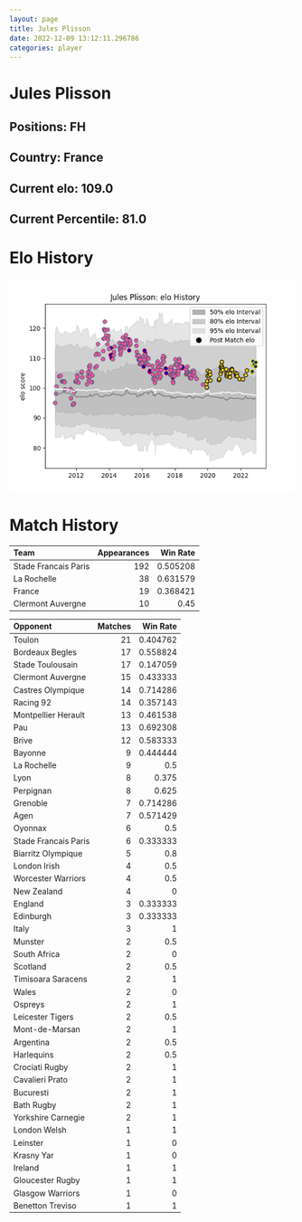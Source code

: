 ```yaml
---  
layout: page  
title: Jules Plisson  
date: 2022-12-09 13:12:11.296786  
categories: player  
---
```

# Jules Plisson

## Positions: FH

## Country: France

## Current elo: 109.0

## Current Percentile: 81.0

# Elo History


![elo history](history_JulesPlisson.png)
# Match History


| Team                 |   Appearances |   Win Rate |
|:---------------------|--------------:|-----------:|
| Stade Francais Paris |           192 |   0.505208 |
| La Rochelle          |            38 |   0.631579 |
| France               |            19 |   0.368421 |
| Clermont Auvergne    |            10 |   0.45     |

| Opponent             |   Matches |   Win Rate |
|:---------------------|----------:|-----------:|
| Toulon               |        21 |   0.404762 |
| Bordeaux Begles      |        17 |   0.558824 |
| Stade Toulousain     |        17 |   0.147059 |
| Clermont Auvergne    |        15 |   0.433333 |
| Castres Olympique    |        14 |   0.714286 |
| Racing 92            |        14 |   0.357143 |
| Montpellier Herault  |        13 |   0.461538 |
| Pau                  |        13 |   0.692308 |
| Brive                |        12 |   0.583333 |
| Bayonne              |         9 |   0.444444 |
| La Rochelle          |         9 |   0.5      |
| Lyon                 |         8 |   0.375    |
| Perpignan            |         8 |   0.625    |
| Grenoble             |         7 |   0.714286 |
| Agen                 |         7 |   0.571429 |
| Oyonnax              |         6 |   0.5      |
| Stade Francais Paris |         6 |   0.333333 |
| Biarritz Olympique   |         5 |   0.8      |
| London Irish         |         4 |   0.5      |
| Worcester Warriors   |         4 |   0.5      |
| New Zealand          |         4 |   0        |
| England              |         3 |   0.333333 |
| Edinburgh            |         3 |   0.333333 |
| Italy                |         3 |   1        |
| Munster              |         2 |   0.5      |
| South Africa         |         2 |   0        |
| Scotland             |         2 |   0.5      |
| Timisoara Saracens   |         2 |   1        |
| Wales                |         2 |   0        |
| Ospreys              |         2 |   1        |
| Leicester Tigers     |         2 |   0.5      |
| Mont-de-Marsan       |         2 |   1        |
| Argentina            |         2 |   0.5      |
| Harlequins           |         2 |   0.5      |
| Crociati Rugby       |         2 |   1        |
| Cavalieri Prato      |         2 |   1        |
| Bucuresti            |         2 |   1        |
| Bath Rugby           |         2 |   1        |
| Yorkshire Carnegie   |         2 |   1        |
| London Welsh         |         1 |   1        |
| Leinster             |         1 |   0        |
| Krasny Yar           |         1 |   0        |
| Ireland              |         1 |   1        |
| Gloucester Rugby     |         1 |   1        |
| Glasgow Warriors     |         1 |   0        |
| Benetton Treviso     |         1 |   1        |